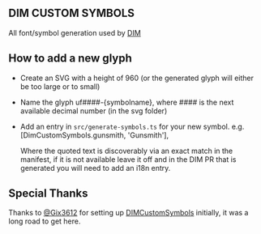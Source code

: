 ## DIM CUSTOM SYMBOLS

All font/symbol generation used by [DIM](https://github.com/DestinyItemManager/DIM)

## How to add a new glyph

- Create an SVG with a height of 960 (or the generated glyph will either be too large or to small)

- Name the glyph uf####-{symbolname}, where #### is the next available decimal number (in the svg folder)

- Add an entry in `src/generate-symbols.ts` for your new symbol.
  e.g. [DimCustomSymbols.gunsmith, 'Gunsmith'],

  Where the quoted text is discoverably via an exact match in the manifest,
  if it is not available leave it off and in the DIM PR that is generated you will need to add an i18n entry.

## Special Thanks

Thanks to [@Gix3612](https://github.com/Gix3612) for setting up [DIMCustomSymbols](https://github.com/DestinyItemManager/d2-additional-info/pull/441) initially, it was a long road to get here.
